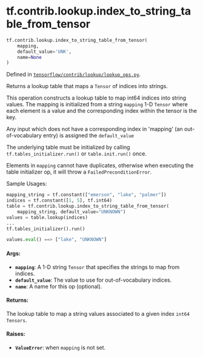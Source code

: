 <div itemscope itemtype="http://developers.google.com/ReferenceObject">
<meta itemprop="name" content="tf.contrib.lookup.index_to_string_table_from_tensor" />
<meta itemprop="path" content="Stable" />
</div>

# tf.contrib.lookup.index_to_string_table_from_tensor

``` python
tf.contrib.lookup.index_to_string_table_from_tensor(
    mapping,
    default_value='UNK',
    name=None
)
```



Defined in [`tensorflow/contrib/lookup/lookup_ops.py`](https://www.tensorflow.org/code/tensorflow/contrib/lookup/lookup_ops.py).

Returns a lookup table that maps a `Tensor` of indices into strings.

This operation constructs a lookup table to map int64 indices into string
values. The mapping is initialized from a string `mapping` 1-D `Tensor` where
each element is a value and the corresponding index within the tensor is the
key.

Any input which does not have a corresponding index in 'mapping'
(an out-of-vocabulary entry) is assigned the `default_value`

The underlying table must be initialized by calling
`tf.tables_initializer.run()` or `table.init.run()` once.

Elements in `mapping` cannot have duplicates, otherwise when executing the
table initializer op, it will throw a `FailedPreconditionError`.

Sample Usages:

```python
mapping_string = tf.constant(["emerson", "lake", "palmer"])
indices = tf.constant([1, 5], tf.int64)
table = tf.contrib.lookup.index_to_string_table_from_tensor(
    mapping_string, default_value="UNKNOWN")
values = table.lookup(indices)
...
tf.tables_initializer().run()

values.eval() ==> ["lake", "UNKNOWN"]
```

#### Args:

* <b>`mapping`</b>: A 1-D string `Tensor` that specifies the strings to map from
    indices.
* <b>`default_value`</b>: The value to use for out-of-vocabulary indices.
* <b>`name`</b>: A name for this op (optional).


#### Returns:

The lookup table to map a string values associated to a given index `int64`
`Tensors`.


#### Raises:

* <b>`ValueError`</b>: when `mapping` is not set.